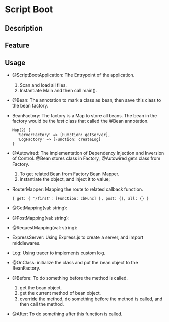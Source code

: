 # Script Boot

## Description

## Feature

## Usage

- @ScriptBootApplication: The Entrypoint of the application.
  1. Scan and load all files.
  2. Instantiate Main and then call main().
- @Bean: The annotation to mark a class as bean, then save this class to the bean factory.
- BeanFactory: The factory is a Map to store all beans. The bean in the factory would be the _last_ class that called the @Bean annotation.
  ```
  Map(2) {
    'ServerFactory' => [Function: getServer],
    'LogFactory' => [Function: createLog]
  }
  ```
- @Autowired: The implementation of Dependency Injection and Inversion of Control. @Bean stores class in Factory, @Autowired gets class from Factory.

  1. To get related Bean from Factory Bean Mapper.
  2. instantiate the object, and inject it to value;

- RouterMapper: Mapping the route to related callback function.
  ```
  { get: { '/first': [Function: cbFunc] }, post: {}, all: {} }
  ```
- @GetMapping(val: string):
- @PostMapping(val: string):
- @RequestMapping(val: string):

- ExpressServer: Using Express.js to create a server, and import middlewares.
- Log: Using tracer to implements custom log.
- @OnClass: initialize the class and put the bean object to the BeanFactory.
- @Before: To do something before the method is called.
  1. get the bean object.
  2. get the current method of bean object.
  3. override the method, do something before the method is called, and then call the method.
- @After: To do something after this function is called.